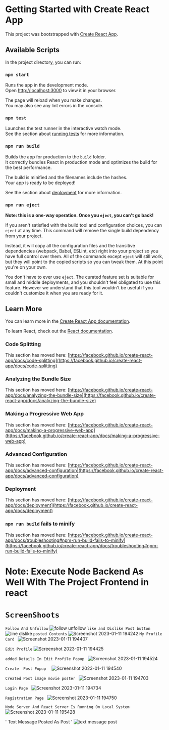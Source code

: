 # Getting Started with Create React App

This project was bootstrapped with [Create React App](https://github.com/facebook/create-react-app).

## Available Scripts

In the project directory, you can run:

### `npm start`

Runs the app in the development mode.\
Open [http://localhost:3000](http://localhost:3000) to view it in your browser.

The page will reload when you make changes.\
You may also see any lint errors in the console.

### `npm test`

Launches the test runner in the interactive watch mode.\
See the section about [running tests](https://facebook.github.io/create-react-app/docs/running-tests) for more information.

### `npm run build`

Builds the app for production to the `build` folder.\
It correctly bundles React in production mode and optimizes the build for the best performance.

The build is minified and the filenames include the hashes.\
Your app is ready to be deployed!

See the section about [deployment](https://facebook.github.io/create-react-app/docs/deployment) for more information.

### `npm run eject`

**Note: this is a one-way operation. Once you `eject`, you can't go back!**

If you aren't satisfied with the build tool and configuration choices, you can `eject` at any time. This command will remove the single build dependency from your project.

Instead, it will copy all the configuration files and the transitive dependencies (webpack, Babel, ESLint, etc) right into your project so you have full control over them. All of the commands except `eject` will still work, but they will point to the copied scripts so you can tweak them. At this point you're on your own.

You don't have to ever use `eject`. The curated feature set is suitable for small and middle deployments, and you shouldn't feel obligated to use this feature. However we understand that this tool wouldn't be useful if you couldn't customize it when you are ready for it.

## Learn More

You can learn more in the [Create React App documentation](https://facebook.github.io/create-react-app/docs/getting-started).

To learn React, check out the [React documentation](https://reactjs.org/).

### Code Splitting

This section has moved here: [https://facebook.github.io/create-react-app/docs/code-splitting](https://facebook.github.io/create-react-app/docs/code-splitting)

### Analyzing the Bundle Size

This section has moved here: [https://facebook.github.io/create-react-app/docs/analyzing-the-bundle-size](https://facebook.github.io/create-react-app/docs/analyzing-the-bundle-size)

### Making a Progressive Web App

This section has moved here: [https://facebook.github.io/create-react-app/docs/making-a-progressive-web-app](https://facebook.github.io/create-react-app/docs/making-a-progressive-web-app)

### Advanced Configuration

This section has moved here: [https://facebook.github.io/create-react-app/docs/advanced-configuration](https://facebook.github.io/create-react-app/docs/advanced-configuration)

### Deployment

This section has moved here: [https://facebook.github.io/create-react-app/docs/deployment](https://facebook.github.io/create-react-app/docs/deployment)

### `npm run build` fails to minify

This section has moved here: [https://facebook.github.io/create-react-app/docs/troubleshooting#npm-run-build-fails-to-minify](https://facebook.github.io/create-react-app/docs/troubleshooting#npm-run-build-fails-to-minify)




# Note: Execute Node Backend As Well With The Project Frontend in react 


# ` ScreenShoots `
` Follow And Unfollow `
![follow unfollow](https://user-images.githubusercontent.com/81794601/216027888-5936907d-a134-4f85-95c5-0e0e46a82ec1.png)
` like and Dislike Post button `
![line dislike ](https://user-images.githubusercontent.com/81794601/216027902-45ebaacc-b685-444d-96cf-cdf9dccc802c.png)
` posted Contents `
![Screenshot 2023-01-11 194242](https://user-images.githubusercontent.com/81794601/216027907-d31eebdd-dcea-4cea-b053-92a564780a6a.png)
` My Profile Card  `
![Screenshot 2023-01-11 194407](https://user-images.githubusercontent.com/81794601/216027910-304d8aa1-84e1-4e24-ab3f-204f5c319d95.png)

` Edit Profile `
![Screenshot 2023-01-11 194425](https://user-images.githubusercontent.com/81794601/216027914-85aa63f5-8408-4fc2-82a9-65d7285e736d.png)

` added Details In Edit Profile Popup  `
![Screenshot 2023-01-11 194524](https://user-images.githubusercontent.com/81794601/216027929-383d84a6-1a46-4535-b5a3-215db087dc12.png)

` Create  Post Popup   `
![Screenshot 2023-01-11 194540](https://user-images.githubusercontent.com/81794601/216027931-2f0f8a2e-d840-44f8-b5a4-97beec067349.png)

` Created Post image movie poster  `
![Screenshot 2023-01-11 194703](https://user-images.githubusercontent.com/81794601/216027934-cc5e1957-23e3-4131-a461-60f9660f2ce0.png)

` Login Page  `
![Screenshot 2023-01-11 194734](https://user-images.githubusercontent.com/81794601/216027938-34ca8c16-1dfc-44a4-97d6-505bc7746597.png)

` Registration Page  `
![Screenshot 2023-01-11 194750](https://user-images.githubusercontent.com/81794601/216027950-437defde-0d7c-4f6b-b8d2-e48b2e635651.png)

` Node Server And React Server Is Running On Local System `
![Screenshot 2023-01-11 195428](https://user-images.githubusercontent.com/81794601/216027953-1d8a89e2-1d4f-4733-bda8-8b749da28291.png)

' Text Message Posted As Post  ' 
![text message post](https://user-images.githubusercontent.com/81794601/216027957-8d47dd22-cf6c-4c2c-a39f-2624dd330d78.png)
